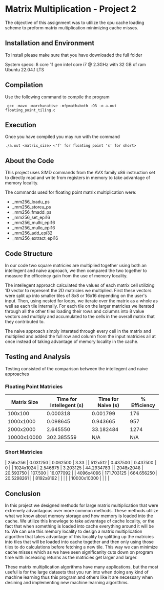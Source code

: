 # Matrix Multiplication - Project 2

The objective of this assignment was to utilize the cpu cache loading scheme to preform matrix multiplication minimizing cache misses.

## Installation and Environment

To Install please make sure that you have downloaded the full folder

System specs:
8 core 11 gen intel core i7 @ 2.3GHz with 32 GB of ram
Ubuntu 22.04.1 LTS

## Compilation

Use the following command to compile the program

```
 gcc -mavx -march=native -mfpmath=both -O3 -o a.out floating_point_tiling.c
```

## Execution

Once you have compiled you may run with the command
```
./a.out <matrix_size> <'f' for floating point 's' for short>
```

## About the Code

This project uses SIMD commands from the AVX family x86 instruction set to directly read and write from registers in memory to take advantage of memory locality.

The commands used for floating point matrix multiplication were:
- _mm256_loadu_ps
- _mm256_storeu_ps
- _mm256_fmadd_ps
- _mm256_set_epi16
- _mm256_mulhi_epi16
- _mm256_mullo_epi16
- _mm256_add_epi32
- _mm256_extract_epi16

## Code Structure

In our code two square matricies are multiplied together using both an intellegent and naive approach, we then compared the two together to measure the efficeincy gain
from the use of memory locality. 

The intellegent approach calculated the values of each matrix cell utilizing 1D vector to represent the 2D matricies we multiplied. First these vectors were split up into
smaller tiles of 8x8 or 16x16 depending on the user's input. Then, using nested for loops, we iterate over the matrix as a whole as well as each tile internally. For each tile on the larger matricies we iterated through all the other tiles loading their rows and columns into 8 value vectors and multiply and
accumulated to the cells in the overall matrix that they contributed to.

The naive approach simply interated through every cell in the matrix and multiplied and added the full row and column from the input matricies all at once instead of
taking advantage of memory locality in the cache.

## Testing and Analysis

Testing consisted of the comparison between the intellegent and naive approaches

### Floating Point Matricies
| Matrix Size	| Time for Intellegent (s)	| Time for Naive (s)	| % Efficiency |
|---------------|---------------|---------------|------------|
| 100x100	| 0.000318 |	0.001799	| 176 |
| 1000x1000		|	0.098645 |	0.943665	| 957 |
| 2000x2000		|	2.645550 |	33.182484	| 1274 |
| 10000x10000		|	302.385559 |	N/A	| N/A |

### Short Matricies
| 256x256 | 0.031250 | 0.062500 | 3.33 |
| 512x512 | 0.437500 | 0.437500 | 0 |
| 1024x1024 | 2.546875 | 3.203125 | 44.2934783 |
| 2048x2048 | 20.593750 | 107.500 | 16.077092 |
| 4096x4096 | 171.703125 | 664.656250 | 20.5298261 |
| 8192x8192 |  |  |  |
| 10000x10000 |  |  |  |



## Conclusion

In this project we designed methods for large matrix multiplication that were extremely advantagous over more common methods. These methods utilize what we know about 
memory storage and how memory is loaded into the cache. We utilize this knowlege to take advantage of cache locality, or the fact that when something is loaded into
cache everything around it will be to. We can use this memory locality to design a matrix multiplication algorithm that takes advantage of this locality by splitting
up the matricies into tiles that will be loaded into cache together and then only using those tiles to do calculations before fetching a new tile. This way we can minimize cache misses which as we have seen significanlty cuts down on program time with increasing returns as the matricies get larger and larger.

These matrix multiplication algorithms have many applications, but the most useful is for the large datasets that you run into when doing any kind of machine learning
thus this program and others like it are necessary when desining and implementing new machine learning algorithms. 

